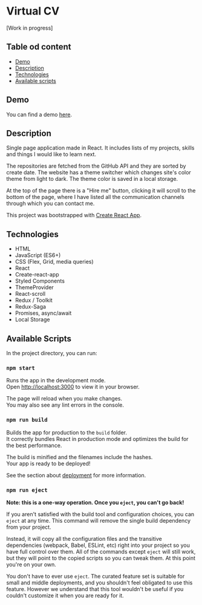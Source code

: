 # Virtual CV
[Work in progress]

## Table od content

* [Demo](#demo)
* [Description](#description)
* [Technologies](#technologies)
* [Available scripts](#available-scripts)

## Demo

You can find a demo [here](https://paulgrym.github.io/personal-homepage-react/).

## Description

Single page application made in React. It includes lists of my projects, skills and things I would like to learn next. 

The repositories are fetched from the GitHub API and they are sorted by create date. The website has a theme switcher which changes site's color theme from light to dark. The theme color is saved in a local storage.

At the top of the page there is a "Hire me" button, clicking it will scroll to the bottom of the page, where I have listed all the communication channels through which you can contact me.

This project was bootstrapped with [Create React App](https://github.com/facebook/create-react-app).

## Technologies

- HTML
- JavaScript (ES6+)
- CSS (Flex, Grid, media queries)
- React
- Create-react-app
- Styled Components
- ThemeProvider
- React-scroll
- Redux / Toolkit
- Redux-Saga
- Promises, async/await
- Local Storage

## Available Scripts

In the project directory, you can run:

### `npm start`

Runs the app in the development mode.\
Open [http://localhost:3000](http://localhost:3000) to view it in your browser.

The page will reload when you make changes.\
You may also see any lint errors in the console.

### `npm run build`

Builds the app for production to the `build` folder.\
It correctly bundles React in production mode and optimizes the build for the best performance.

The build is minified and the filenames include the hashes.\
Your app is ready to be deployed!

See the section about [deployment](https://facebook.github.io/create-react-app/docs/deployment) for more information.

### `npm run eject`

**Note: this is a one-way operation. Once you `eject`, you can't go back!**

If you aren't satisfied with the build tool and configuration choices, you can `eject` at any time. This command will remove the single build dependency from your project.

Instead, it will copy all the configuration files and the transitive dependencies (webpack, Babel, ESLint, etc) right into your project so you have full control over them. All of the commands except `eject` will still work, but they will point to the copied scripts so you can tweak them. At this point you're on your own.

You don't have to ever use `eject`. The curated feature set is suitable for small and middle deployments, and you shouldn't feel obligated to use this feature. However we understand that this tool wouldn't be useful if you couldn't customize it when you are ready for it.
